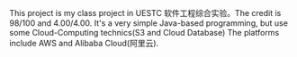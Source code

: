 This project is my class project in UESTC 软件工程综合实验。The credit is 98/100 and 4.00/4.00. 
It's a very simple Java-based programming, but use some Cloud-Computing technics(S3 and Cloud Database)
The platforms include AWS and Alibaba Cloud(阿里云).
